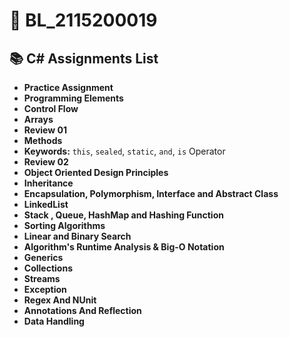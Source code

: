 # 📌 BL_2115200019

## 📚 C# Assignments List  

- **Practice Assignment**
- **Programming Elements**  
- **Control Flow**  
- **Arrays**  
- **Review 01**  
- **Methods**  
- **Keywords:** `this`, `sealed`, `static`, `and`, `is` Operator  
- **Review 02** 
- **Object Oriented Design Principles**
- **Inheritance**
- **Encapsulation, Polymorphism, Interface and Abstract Class**
- **LinkedList**
- **Stack , Queue, HashMap and Hashing Function**
- **Sorting Algorithms**
- **Linear and Binary Search**
- **Algorithm's Runtime Analysis & Big-O Notation**
- **Generics**
- **Collections**
- **Streams**
- **Exception**
- **Regex And NUnit**
- **Annotations And Reflection**
- **Data Handling**

